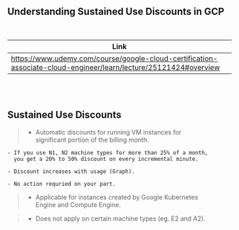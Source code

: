 ## Understanding Sustained Use Discounts in GCP

<br />

| Link |
| ---- |
| https://www.udemy.com/course/google-cloud-certification-associate-cloud-engineer/learn/lecture/25121424#overview |

<br />
<br />



## Sustained Use Discounts

> - Automatic discounts for running VM instances for <br />
    significant portion of the billing month.

```plaintext
- If you use N1, N2 machine types for more than 25% of a month,
  you get a 20% to 50% discount on every incremental minute.

- Discount increases with usage (Graph).

- No action requried on your part.
```

> - Applicable for instances created by Google Kubernetes <br />
    Engine and Compute Engine.

> - Does not apply on certain machine types (eg. E2 and A2).
